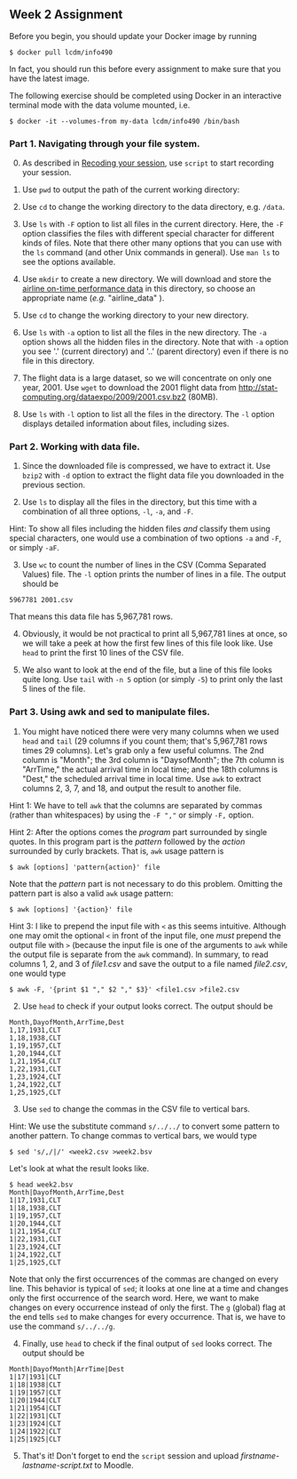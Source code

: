 ## Week 2 Assignment

Before you begin, you should update your Docker image by running

```console
$ docker pull lcdm/info490
```

In fact, you should run this before every assignment to make sure that you have
the latest image.

The following exercise should be completed using Docker in an interactive
terminal mode with the data volume mounted, i.e.

```console
$ docker -it --volumes-from my-data lcdm/info490 /bin/bash
```

### Part 1. Navigating through your file system.

0. As described in [Recoding your session](script.md), use `script` to start recording your session. 

1. Use `pwd` to output the path of the current working directory:

1. Use `cd` to change the working directory to the data directory, e.g. `/data`.

2. Use `ls` with `-F` option to list all files in the current directory. Here, the `-F` option classifies the files with different special character for different kinds of files. Note that there other many options that you can use with the `ls` command (and other Unix commands in general). Use `man ls` to see the options available.

3. Use `mkdir` to create a new directory. We will download and store the [airline on-time performance data](http://stat-computing.org/dataexpo/2009/the-data.html) in this directory, so choose an appropriate name (_e.g._ "airline_data" ).

4. Use `cd` to change the working directory to your new directory.

5. Use `ls` with `-a` option to list all the files in the new directory.  The `-a` option shows all the hidden files in the directory. Note that with `-a` option you see '.' (current directory) and '..' (parent directory) even if there is no file in this directory.

6. The flight data is a large dataset, so we will concentrate on only one year, 2001. Use `wget` to download the 2001 flight data from http://stat-computing.org/dataexpo/2009/2001.csv.bz2 (80MB).

7. Use `ls` with `-l` option to list all the files in the directory. The `-l` option displays detailed information about files, including sizes.

### Part 2. Working with data file.

1. Since the downloaded file is compressed, we have to extract it. Use `bzip2` with `-d` option to extract the flight data file you downloaded in the previous section.

2. Use `ls` to display all the files in the directory, but this time with a combination of all three options, `-l`, `-a`, and `-F`.

 Hint: To show all files including the hidden files _and_ classify them using special characters, one would use a combination of two options `-a` and `-F`, or simply `-aF`.

3. Use `wc` to count the number of lines in the CSV (Comma Separated Values) file. The `-l` option prints the number of lines in a file. The output should be

 ```console
 5967781 2001.csv
 ```
 That means this data file has 5,967,781 rows.

4. Obviously, it would be not practical to print all 5,967,781 lines at once, so we will take a peek at how the first few lines of this file look like.  Use `head` to print the first 10 lines of the CSV file.

5. We also want to look at the end of the file, but a line of this file looks quite long. Use `tail` with `-n 5` option (or simply `-5`) to print only the last 5 lines of the file.

### Part 3. Using awk and sed to manipulate files.

1. You might have noticed there were very many columns when we used `head` and `tail` (29 columns if you count them; that's 5,967,781 rows times 29 columns). Let's grab only a few useful columns. The 2nd column is "Month"; the 3rd column is "DaysofMonth"; the 7th column is "ArrTime," the actual arrival time in local time; and the 18th columns is "Dest," the scheduled arrival time in local time. Use `awk` to extract columns 2, 3, 7, and 18, and output the result to another file.

 Hint 1: We have to tell `awk` that the columns are separated by commas (rather than whitespaces) by using the `-F ","` or simply `-F,` option. 

 Hint 2: After the options comes the _program_ part surrounded by single quotes. In this program part is the _pattern_ followed by the _action_ surrounded by curly brackets. That is, `awk` usage pattern is

 ```console
 $ awk [options] 'pattern{action}' file
 ```

 Note that the _pattern_ part is not necessary to do this problem.  Omitting the pattern part is also a valid `awk` usage pattern:

 ```console
 $ awk [options] '{action}' file
 ```
 Hint 3: I like to prepend the input file with `<` as this seems intuitive.  Although one may omit the optional `<` in front of the input file, one _must_ prepend the output file with `>` (because the input file is one of the arguments to `awk` while the output file is separate from the `awk` command).  In summary, to read columns 1, 2, and 3 of _file1.csv_ and save the output to a file named _file2.csv_, one would type

 ```console
 $ awk -F, '{print $1 "," $2 "," $3}' <file1.csv >file2.csv
 ```

2.  Use `head` to check if your output looks correct.  The output should be

 ```console
 Month,DayofMonth,ArrTime,Dest
 1,17,1931,CLT
 1,18,1938,CLT
 1,19,1957,CLT
 1,20,1944,CLT
 1,21,1954,CLT
 1,22,1931,CLT
 1,23,1924,CLT
 1,24,1922,CLT
 1,25,1925,CLT
 ```

3.  Use `sed` to change the commas in the CSV file to vertical bars.

 Hint: We use the substitute command `s/../../` to convert some pattern to another pattern.  To change commas to vertical bars, we would type

 ```console
 $ sed 's/,/|/' <week2.csv >week2.bsv
 ```

 Let's look at what the result looks like.

 ```console
 $ head week2.bsv
 Month|DayofMonth,ArrTime,Dest
 1|17,1931,CLT
 1|18,1938,CLT
 1|19,1957,CLT
 1|20,1944,CLT
 1|21,1954,CLT
 1|22,1931,CLT
 1|23,1924,CLT
 1|24,1922,CLT
 1|25,1925,CLT
 ```

 Note that only the first occurrences of the commas are changed on every line.  This behavior is typical of `sed`; it looks at one line at a time and changes only the first occurrence of the search word.  Here, we want to make changes on every occurrence instead of only the first.  The `g` (global) flag at the end tells `sed` to make changes for every occurrence.  That is, we have to use the command `s/../../g`.  
 
4. Finally, use `head` to check if the final output of `sed` looks correct.  The output should be

 ```console
 Month|DayofMonth|ArrTime|Dest
 1|17|1931|CLT
 1|18|1938|CLT
 1|19|1957|CLT
 1|20|1944|CLT
 1|21|1954|CLT
 1|22|1931|CLT
 1|23|1924|CLT
 1|24|1922|CLT
 1|25|1925|CLT
 ```

5. That's it!  Don't forget to end the `script` session and upload _firstname-lastname-script.txt_ to Moodle.
